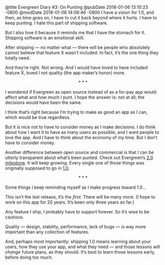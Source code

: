 @title Evergreen Diary #3: On Punting
@pubDate 2018-01-06 13:10:23 -0800
@modDate 2018-01-06 14:06:46 -0800
I have a vision for 1.0, and then, as time goes on, I have to cut it back beyond where it hurts. I have to keep punting. I hate this part of shipping software.

But I also love it because it reminds me that I have the stomach for it. Shipping software is an emotional skill.

After shipping — no matter what — there will be people who absolutely cannot believe that feature X wasn’t included. In fact, it’s the one thing they totally need.

And they’re right. Not wrong. And I would have loved to have included feature X, loved I not quality (the app maker’s honor) more.

<p style="text-align:center">* * *</p>

I wondered if Evergreen as open source instead of as a for-pay app would affect what and how much I punt. I hope the answer is: not at all; the decisions would have been the same.

I think that’s right because I’m trying to make as good an app as I can, which would be true regardless.

But it *is* nice not to have to consider money as I make decisions. I do think about how I want it to have as many users as possible, and I want people to love the app. And I have to think about the economy of my time. But I don’t have to consider money.

Another difference between open source and commercial is that I can be utterly transparent about what’s been punted. Check out Evergreen’s <a href="https://github.com/brentsimmons/Evergreen/milestone/4">2.0 milestone</a>. It will keep growing. Every single one of those things was originally supposed to go in <a href="https://github.com/brentsimmons/Evergreen/milestone/1">1.0</a>.

<p style="text-align:center">* * *</p>

Some things I keep reminding myself as I make progress toward 1.0…

This isn’t the last release, it’s the *first*. There will be many more. (I hope to work on this app for 20 years. It’s been only three years so far.)

Any feature I ship, I probably have to support forever. So it’s wise to be cautious.

Quality — design, stability, performance, lack of bugs — is way more important than any collection of features.

And, perhaps most importantly: shipping 1.0 means learning about your users, how they use your app, and what they need — and those lessons *will change* future plans, as they should. It’s best to learn those lessons early, before doing too much.
